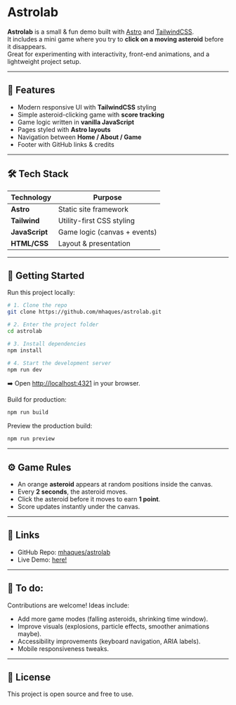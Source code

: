 # Astrolab

**Astrolab** is a small & fun demo built with [Astro](https://astro.build/) and [TailwindCSS](https://tailwindcss.com/).  
It includes a mini game where you try to **click on a moving asteroid** before it disappears.  
Great for experimenting with interactivity, front-end animations, and a lightweight project setup.

---

## 🚀 Features

- Modern responsive UI with **TailwindCSS** styling  
- Simple asteroid-clicking game with **score tracking**  
- Game logic written in **vanilla JavaScript**  
- Pages styled with **Astro layouts**  
- Navigation between **Home / About / Game**  
- Footer with GitHub links & credits  

---

## 🛠️ Tech Stack

| Technology     | Purpose                          |
|----------------|----------------------------------|
| **Astro**      | Static site framework            |
| **Tailwind**   | Utility-first CSS styling        |
| **JavaScript** | Game logic (canvas + events)     |
| **HTML/CSS**   | Layout & presentation            |


---

## 🚧 Getting Started

Run this project locally:

```bash
# 1. Clone the repo
git clone https://github.com/mhaques/astrolab.git

# 2. Enter the project folder
cd astrolab

# 3. Install dependencies
npm install

# 4. Start the development server
npm run dev
```

➡️ Open [http://localhost:4321](http://localhost:4321) in your browser.

Build for production:

```bash
npm run build
```

Preview the production build:

```bash
npm run preview
```

---

## ⚙️ Game Rules

- An orange **asteroid** appears at random positions inside the canvas.  
- Every **2 seconds**, the asteroid moves.  
- Click the asteroid before it moves to earn **1 point**.  
- Score updates instantly under the canvas.  

---

## 🔗 Links

- GitHub Repo: [mhaques/astrolab](https://github.com/mhaques/astrolab)  
- Live Demo: [here!](https://astrolabgame.netlify.app)

---

## 📃 To do:

Contributions are welcome! Ideas include:

- Add more game modes (falling asteroids, shrinking time window).  
- Improve visuals (explosions, particle effects, smoother animations maybe).  
- Accessibility improvements (keyboard navigation, ARIA labels).  
- Mobile responsiveness tweaks.  

---

## 📜 License

This project is open source and free to use.
